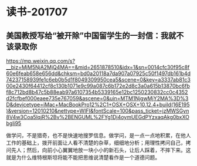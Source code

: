 # 读书-201707

## 美国教授写给“被开除”中国留学生的一封信：我就不该录取你

https://mp.weixin.qq.com/s?__biz=MjM5NjA2MjQ4MA==&mid=2651878510&idx=1&sn=0014cfc30f95c8f60e6feab658e656dd&chksm=bd0a20118a7da907a07925c50f1497db161b4d74237158939fe1c6eb0b5d1f8049309950cea5&scene=0&key=a3337ab81c300e2430f64412cf8c130b1071e9c99a087c6b172e2d8c3a0a615b13870bc6fbf8c712bd8b47c5b88eab97a6107354b5339165e12bc1250230832cc0c4352d2fcfbef000eaee735e767059&ascene=0&uin=MTM1NjgwMjY2MA%3D%3D&devicetype=iMac+MacBookPro12%2C1+OSX+OSX+10.12.4+build(16E195)&version=12010210&nettype=WIFI&fontScale=100&pass_ticket=jzMWSGyn8V4w3Coa5lqjR%2Bv%2BENGUML%2FYg1Dj4oymUEGdPYzxaqAkg0bxXObgli95



​        做学问，不是猎奇，也不是快速地搜罗信息。做学问，是一点一点地积累，在他人工作的基础上，拨开前面让人看不清楚的杂草，细细地分析；用理性拷问自己，拷问先人；然后，向前小心翼翼地放一块小小的新石头，让后人踩着，不摔下来。这就是为什么维特根斯坦将能不能把思维说清楚看作是一个道德问题。